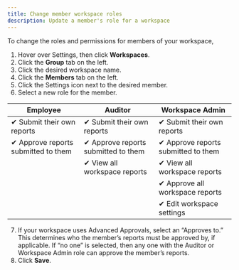 ```yaml
---
title: Change member workspace roles
description: Update a member's role for a workspace
---
```

<div id="expensify-classic" markdown="1">

To change the roles and permissions for members of your workspace,

1. Hover over Settings, then click **Workspaces**. 
2. Click the **Group** tab on the left. 
3. Click the desired workspace name. 
4. Click the **Members** tab on the left. 
5. Click the Settings icon next to the desired member. 
6. Select a new role for the member.

| Employee                                  | Auditor                                    | Workspace Admin                           |
| ----------------------------------------- | ------------------------------------------ | ----------------------------------------- |
| &#10004; Submit their own reports         | &#10004; Submit their own reports          | &#10004; Submit their own reports         |
| &#10004; Approve reports submitted to them| &#10004; Approve reports submitted to them | &#10004; Approve reports submitted to them|
|                                           | &#10004; View all workspace reports        | &#10004; View all workspace reports       |
|                                           |                                            | &#10004; Approve all workspace reports    |
|                                           |                                            | &#10004; Edit workspace settings          |

7. If your workspace uses Advanced Approvals, select an “Approves to.” This determines who the member’s reports must be approved by, if applicable. If “no one” is selected, then any one with the Auditor or Workspace Admin role can approve the member’s reports. 
8. Click **Save**.

</div>

